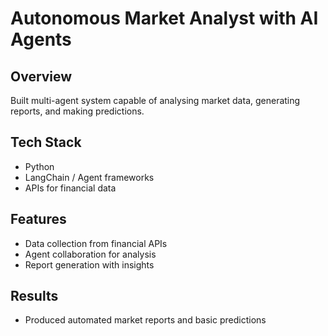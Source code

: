 # Autonomous Market Analyst with AI Agents

## Overview
Built multi-agent system capable of analysing market data, generating reports, and making predictions.

## Tech Stack
- Python
- LangChain / Agent frameworks
- APIs for financial data

## Features
- Data collection from financial APIs
- Agent collaboration for analysis
- Report generation with insights

## Results
- Produced automated market reports and basic predictions
